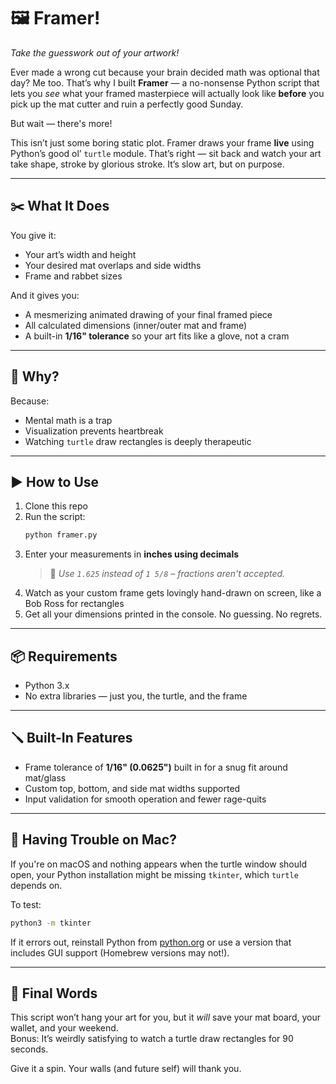 # 🖼️ Framer!
*Take the guesswork out of your artwork!*

Ever made a wrong cut because your brain decided math was optional that day? Me too. That’s why I built **Framer** — a no-nonsense Python script that lets you *see* what your framed masterpiece will actually look like **before** you pick up the mat cutter and ruin a perfectly good Sunday.

But wait — there's more!

This isn’t just some boring static plot. Framer draws your frame **live** using Python’s good ol’ `turtle` module. That’s right — sit back and watch your art take shape, stroke by glorious stroke. It’s slow art, but on purpose.

---

## ✂️ What It Does  
You give it:
- Your art’s width and height  
- Your desired mat overlaps and side widths  
- Frame and rabbet sizes  

And it gives you:
- A mesmerizing animated drawing of your final framed piece  
- All calculated dimensions (inner/outer mat and frame)  
- A built-in **1/16" tolerance** so your art fits like a glove, not a cram

---

## 🧠 Why?
Because:
- Mental math is a trap  
- Visualization prevents heartbreak  
- Watching `turtle` draw rectangles is deeply therapeutic  

---

## ▶️ How to Use
1. Clone this repo  
2. Run the script:
   ```bash
   python framer.py
   ```
3. Enter your measurements in **inches using decimals**  
   > 📏 *Use `1.625` instead of `1 5/8` – fractions aren't accepted.*  
4. Watch as your custom frame gets lovingly hand-drawn on screen, like a Bob Ross for rectangles  
5. Get all your dimensions printed in the console. No guessing. No regrets.

---

## 📦 Requirements
- Python 3.x  
- No extra libraries — just you, the turtle, and the frame

---

## 🪛 Built-In Features
- Frame tolerance of **1/16" (0.0625")** built in for a snug fit around mat/glass  
- Custom top, bottom, and side mat widths supported  
- Input validation for smooth operation and fewer rage-quits

---

## 🐢 Having Trouble on Mac?

If you're on macOS and nothing appears when the turtle window should open, your Python installation might be missing `tkinter`, which `turtle` depends on.

To test:
```bash
python3 -m tkinter
```

If it errors out, reinstall Python from [python.org](https://www.python.org/downloads/) or use a version that includes GUI support (Homebrew versions may not!).

---

## 💬 Final Words  
This script won’t hang your art for you, but it *will* save your mat board, your wallet, and your weekend.  
Bonus: It’s weirdly satisfying to watch a turtle draw rectangles for 90 seconds.

Give it a spin. Your walls (and future self) will thank you.

